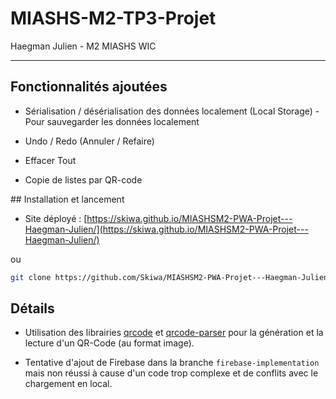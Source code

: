 # MIASHS-M2-TP3-Projet

Haegman Julien - M2 MIASHS WIC

---

## Fonctionnalités ajoutées

-   Sérialisation / désérialisation des données localement (Local Storage) - Pour sauvegarder les données localement
    
-   Undo / Redo (Annuler / Refaire)
    
-   Effacer Tout
    
-   Copie de listes par QR-code

## Installation et lancement

-   Site déployé : [https://skiwa.github.io/MIASHSM2-PWA-Projet---Haegman-Julien/](https://skiwa.github.io/MIASHSM2-PWA-Projet---Haegman-Julien/)
    

ou

```bash
git clone https://github.com/Skiwa/MIASHSM2-PWA-Projet---Haegman-Juliennpm installng serve
```

## Détails

-   Utilisation des librairies [qrcode](https://www.npmjs.com/package/qrcode) et [qrcode-parser](https://www.npmjs.com/package/qrcode-parser) pour la génération et la lecture d'un QR-Code (au format image).
    
-   Tentative d'ajout de Firebase dans la branche `firebase-implementation` mais non réussi à cause d'un code trop complexe et de conflits avec le chargement en local.